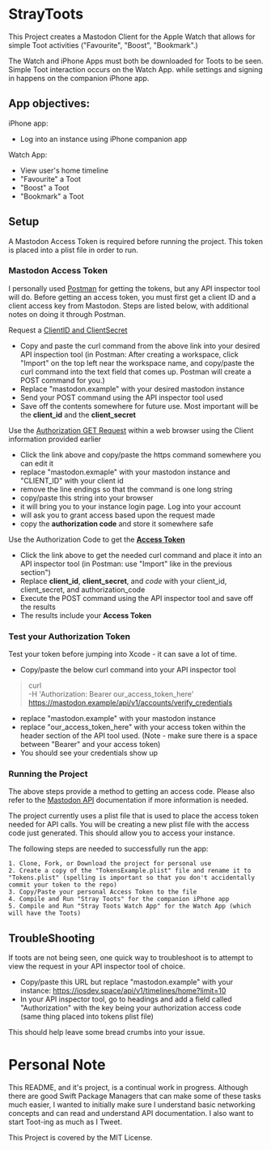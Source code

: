 # StrayToots

This Project creates a Mastodon Client for the Apple Watch that allows for simple Toot activities ("Favourite", "Boost", "Bookmark".) 

The Watch and iPhone Apps must both be downloaded for Toots to be seen. Simple Toot interaction occurs on the Watch App. while settings and signing in happens on the companion iPhone app.

## App objectives:

iPhone app:
- Log into an instance using iPhone companion app

Watch App:
- View user's home timeline
- "Favourite" a Toot
- "Boost" a Toot
- "Bookmark" a Toot

## Setup

A Mastodon Access Token is required before running the project. This token is placed into a plist file in order to run.

### Mastodon Access Token

I personally used [Postman](https://www.postman.com "Postman.com") for getting the tokens, but any API inspector tool will do. Before getting an access token, you must first get a client ID and a client access key from Mastodon. Steps are listed below, with additional notes on doing it through Postman.

Request a [ClientID and ClientSecret](https://docs.joinmastodon.org/client/token/#app)
- Copy and paste the curl command from the above link into your desired API inspection tool (in Postman: After creating a workspace, click "Import" on the top left near the workspace name, and copy/paste the curl command into the text field that comes up. Postman will create a POST command for you.)
- Replace "mastodon.example" with your desired mastodon instance
- Send your POST command using the API inspector tool used
- Save off the contents somewhere for future use. Most important will be the **client_id** and the **client_secret**


Use the [Authorization GET Request](https://docs.joinmastodon.org/client/authorized/#login) within a web browser using the Client information provided earlier
- Click the link above and copy/paste the https command somewhere you can edit it
- replace "mastodon.exmaple" with your mastodon instance and "CLIENT_ID" with your client id
- remove the line endings so that the command is one long string
- copy/paste this string into your browser
- it will bring you to your instance login page. Log into your account
- will ask you to grant access based upon the request made
- copy the **authorization code** and store it somewhere safe

Use the Authorization Code to get the **[Access Token](https://docs.joinmastodon.org/client/authorized/#token)**
- Click the link above to get the needed curl command and place it into an API inspector tool (in Postman: use "Import" like in the previous section")
- Replace **client_id**, **client_secret**, and *code* with your client_id, client_secret, and authorization_code
- Execute the POST command using the API inspector tool and save off the results
- The results include your **Access Token**

### Test your Authorization Token
Test your token before jumping into Xcode - it can save a lot of time.

- Copy/paste the below curl command into your API inspector tool
> curl \
    -H 'Authorization: Bearer our_access_token_here' \
    https://mastodon.example/api/v1/accounts/verify_credentials
- replace "mastodon.example" with your mastodon instance
- replace "our_access_token_here" with your access token within the header section of the API tool used. (Note - make sure there is a space between "Bearer" and your access token)
- You should see your credentials show up



### Running the Project
The above steps provide a method to getting an access code. Please also refer to the [Mastodon API](https://docs.joinmastodon.org/api/ "Mastodon API") documentation if more information is needed. 

The project currently uses a plist file that is used to place the access token needed for API calls. You will be creating a new plist file with the access code just generated. This should allow you to access your instance.

The following steps are needed to successfully run the app:

    1. Clone, Fork, or Download the project for personal use
    2. Create a copy of the "TokensExample.plist" file and rename it to "Tokens.plist" (spelling is important so that you don't accidentally commit your token to the repo)
    3. Copy/Paste your personal Access Token to the file
    4. Compile and Run "Stray Toots" for the companion iPhone app
    5. Compile and Run "Stray Toots Watch App" for the Watch App (which will have the Toots)

## TroubleShooting

If toots are not being seen, one quick way to troubleshoot is to attempt to view the request in your API inspector tool of choice.
- Copy/paste this URL but replace "mastodon.example" with your instance: https://iosdev.space/api/v1/timelines/home?limit=10
- In your API inspector tool, go to headings and add a field called "Authorization" with the key being your authorization access code (same thing placed into tokens plist file)

This should help leave some bread crumbs into your issue.


# Personal Note

This README, and it's project, is a continual work in progress. Although there are good Swift Package Managers that can make some of these tasks much easier, I wanted to initially make sure I understand basic networking concepts and can read and understand API documentation. I also want to start Toot-ing as much as I Tweet.

This Project is covered by the MIT License.

